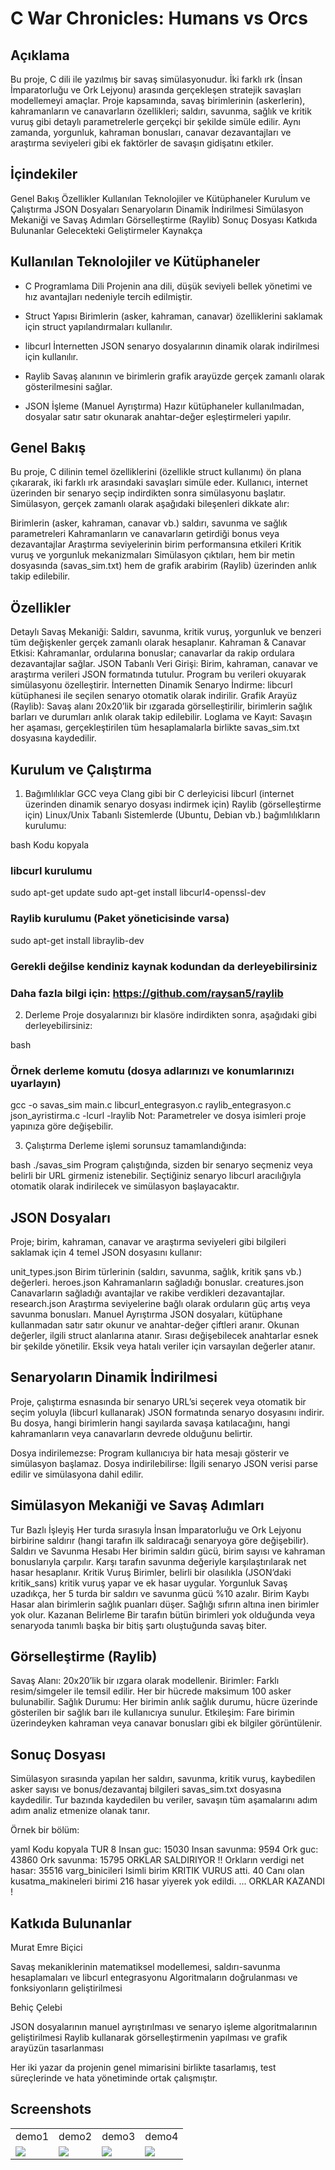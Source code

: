 # C War Chronicles: Humans vs Orcs

## Açıklama
Bu proje, C dili ile yazılmış bir savaş simülasyonudur. İki farklı ırk (İnsan İmparatorluğu ve Ork Lejyonu) arasında gerçekleşen stratejik savaşları modellemeyi amaçlar. Proje kapsamında, savaş birimlerinin (askerlerin), kahramanların ve canavarların özellikleri; saldırı, savunma, sağlık ve kritik vuruş gibi detaylı parametrelerle gerçekçi bir şekilde simüle edilir. Aynı zamanda, yorgunluk, kahraman bonusları, canavar dezavantajları ve araştırma seviyeleri gibi ek faktörler de savaşın gidişatını etkiler.

## İçindekiler
Genel Bakış
Özellikler
Kullanılan Teknolojiler ve Kütüphaneler
Kurulum ve Çalıştırma
JSON Dosyaları
Senaryoların Dinamik İndirilmesi
Simülasyon Mekaniği ve Savaş Adımları
Görselleştirme (Raylib)
Sonuç Dosyası
Katkıda Bulunanlar
Gelecekteki Geliştirmeler
Kaynakça

## Kullanılan Teknolojiler ve Kütüphaneler
- C Programlama Dili
Projenin ana dili, düşük seviyeli bellek yönetimi ve hız avantajları nedeniyle tercih edilmiştir.

- Struct Yapısı
Birimlerin (asker, kahraman, canavar) özelliklerini saklamak için struct yapılandırmaları kullanılır.

- libcurl
İnternetten JSON senaryo dosyalarının dinamik olarak indirilmesi için kullanılır.

- Raylib
Savaş alanının ve birimlerin grafik arayüzde gerçek zamanlı olarak gösterilmesini sağlar.

- JSON İşleme (Manuel Ayrıştırma)
Hazır kütüphaneler kullanılmadan, dosyalar satır satır okunarak anahtar-değer eşleştirmeleri yapılır.

## Genel Bakış
Bu proje, C dilinin temel özelliklerini (özellikle struct kullanımı) ön plana çıkararak, iki farklı ırk arasındaki savaşları simüle eder. Kullanıcı, internet üzerinden bir senaryo seçip indirdikten sonra simülasyonu başlatır. Simülasyon, gerçek zamanlı olarak aşağıdaki bileşenleri dikkate alır:

Birimlerin (asker, kahraman, canavar vb.) saldırı, savunma ve sağlık parametreleri
Kahramanların ve canavarların getirdiği bonus veya dezavantajlar
Araştırma seviyelerinin birim performansına etkileri
Kritik vuruş ve yorgunluk mekanizmaları
Simülasyon çıktıları, hem bir metin dosyasında (savas_sim.txt) hem de grafik arabirim (Raylib) üzerinden anlık takip edilebilir.

## Özellikler
Detaylı Savaş Mekaniği: Saldırı, savunma, kritik vuruş, yorgunluk ve benzeri tüm değişkenler gerçek zamanlı olarak hesaplanır.
Kahraman & Canavar Etkisi: Kahramanlar, ordularına bonuslar; canavarlar da rakip ordulara dezavantajlar sağlar.
JSON Tabanlı Veri Girişi: Birim, kahraman, canavar ve araştırma verileri JSON formatında tutulur. Program bu verileri okuyarak simülasyonu özelleştirir.
İnternetten Dinamik Senaryo İndirme: libcurl kütüphanesi ile seçilen senaryo otomatik olarak indirilir.
Grafik Arayüz (Raylib): Savaş alanı 20x20’lik bir ızgarada görselleştirilir, birimlerin sağlık barları ve durumları anlık olarak takip edilebilir.
Loglama ve Kayıt: Savaşın her aşaması, gerçekleştirilen tüm hesaplamalarla birlikte savas_sim.txt dosyasına kaydedilir.

## Kurulum ve Çalıştırma
1. Bağımlılıklar
GCC veya Clang gibi bir C derleyicisi
libcurl (internet üzerinden dinamik senaryo dosyası indirmek için)
Raylib (görselleştirme için)
Linux/Unix Tabanlı Sistemlerde (Ubuntu, Debian vb.) bağımlılıkların kurulumu:

bash
Kodu kopyala
### libcurl kurulumu
sudo apt-get update
sudo apt-get install libcurl4-openssl-dev

### Raylib kurulumu (Paket yöneticisinde varsa)
sudo apt-get install libraylib-dev

### Gerekli değilse kendiniz kaynak kodundan da derleyebilirsiniz
### Daha fazla bilgi için: https://github.com/raysan5/raylib
2. Derleme
Proje dosyalarınızı bir klasöre indirdikten sonra, aşağıdaki gibi derleyebilirsiniz:

bash
### Örnek derleme komutu (dosya adlarınızı ve konumlarınızı uyarlayın)
gcc -o savas_sim main.c libcurl_entegrasyon.c raylib_entegrasyon.c json_ayristirma.c -lcurl -lraylib
Not: Parametreler ve dosya isimleri proje yapınıza göre değişebilir.

3. Çalıştırma
Derleme işlemi sorunsuz tamamlandığında:

bash
./savas_sim
Program çalıştığında, sizden bir senaryo seçmeniz veya belirli bir URL girmeniz istenebilir. Seçtiğiniz senaryo libcurl aracılığıyla otomatik olarak indirilecek ve simülasyon başlayacaktır.


## JSON Dosyaları
Proje; birim, kahraman, canavar ve araştırma seviyeleri gibi bilgileri saklamak için 4 temel JSON dosyasını kullanır:

unit_types.json
Birim türlerinin (saldırı, savunma, sağlık, kritik şans vb.) değerleri.
heroes.json
Kahramanların sağladığı bonuslar.
creatures.json
Canavarların sağladığı avantajlar ve rakibe verdikleri dezavantajlar.
research.json
Araştırma seviyelerine bağlı olarak orduların güç artış veya savunma bonusları.
Manuel Ayrıştırma
JSON dosyaları, kütüphane kullanmadan satır satır okunur ve anahtar-değer çiftleri aranır. Okunan değerler, ilgili struct alanlarına atanır. Sırası değişebilecek anahtarlar esnek bir şekilde yönetilir. Eksik veya hatalı veriler için varsayılan değerler atanır.


## Senaryoların Dinamik İndirilmesi
Proje, çalıştırma esnasında bir senaryo URL’si seçerek veya otomatik bir seçim yoluyla (libcurl kullanarak) JSON formatında senaryo dosyasını indirir. Bu dosya, hangi birimlerin hangi sayılarda savaşa katılacağını, hangi kahramanların veya canavarların devrede olduğunu belirtir.

Dosya indirilemezse: Program kullanıcıya bir hata mesajı gösterir ve simülasyon başlamaz.
Dosya indirilebilirse: İlgili senaryo JSON verisi parse edilir ve simülasyona dahil edilir.

## Simülasyon Mekaniği ve Savaş Adımları
Tur Bazlı İşleyiş
Her turda sırasıyla İnsan İmparatorluğu ve Ork Lejyonu birbirine saldırır (hangi tarafın ilk saldıracağı senaryoya göre değişebilir).
Saldırı ve Savunma Hesabı
Her birimin saldırı gücü, birim sayısı ve kahraman bonuslarıyla çarpılır. Karşı tarafın savunma değeriyle karşılaştırılarak net hasar hesaplanır.
Kritik Vuruş
Birimler, belirli bir olasılıkla (JSON’daki kritik_sans) kritik vuruş yapar ve ek hasar uygular.
Yorgunluk
Savaş uzadıkça, her 5 turda bir saldırı ve savunma gücü %10 azalır.
Birim Kaybı
Hasar alan birimlerin sağlık puanları düşer. Sağlığı sıfırın altına inen birimler yok olur.
Kazanan Belirleme
Bir tarafın bütün birimleri yok olduğunda veya senaryoda tanımlı başka bir bitiş şartı oluştuğunda savaş biter.

## Görselleştirme (Raylib)
Savaş Alanı: 20x20’lik bir ızgara olarak modellenir.
Birimler: Farklı resim/simgeler ile temsil edilir. Her bir hücrede maksimum 100 asker bulunabilir.
Sağlık Durumu: Her birimin anlık sağlık durumu, hücre üzerinde gösterilen bir sağlık barı ile kullanıcıya sunulur.
Etkileşim: Fare birimin üzerindeyken kahraman veya canavar bonusları gibi ek bilgiler görüntülenir.


## Sonuç Dosyası
Simülasyon sırasında yapılan her saldırı, savunma, kritik vuruş, kaybedilen asker sayısı ve bonus/dezavantaj bilgileri savas_sim.txt dosyasına kaydedilir. Tur bazında kaydedilen bu veriler, savaşın tüm aşamalarını adım adım analiz etmenize olanak tanır.

Örnek bir bölüm:

yaml
Kodu kopyala
TUR 8
Insan guc: 15030
Insan savunma: 9594
Ork guc: 43860
Ork savunma: 15795
ORKLAR SALDIRIYOR !!
Orkların verdigi net hasar: 35516
varg_binicileri Isimli birim KRITIK VURUS atti.
40 Canı olan kusatma_makineleri birimi 216 hasar yiyerek yok edildi.
...
ORKLAR KAZANDI !


## Katkıda Bulunanlar
Murat Emre Biçici

Savaş mekaniklerinin matematiksel modellemesi, saldırı-savunma hesaplamaları ve libcurl entegrasyonu
Algoritmaların doğrulanması ve fonksiyonların geliştirilmesi

Behiç Çelebi

JSON dosyalarının manuel ayrıştırılması ve senaryo işleme algoritmalarının geliştirilmesi
Raylib kullanarak görselleştirmenin yapılması ve grafik arayüzün tasarlanması

Her iki yazar da projenin genel mimarisini birlikte tasarlamış, test süreçlerinde ve hata yönetiminde ortak çalışmıştır.



## Screenshots
<table>
 <tr>
  <td>demo1</td>
  <td>demo2</td>
  <td>demo3</td>
  <td>demo4</td>
 </tr>
 <tr>
  <td><img src="https://github.com/Behicelebi/School_Project1/blob/main/screenshots/c1.jpg"></td>
  <td><img src="https://github.com/Behicelebi/School_Project1/blob/main/screenshots/c2.jpg"></td>
  <td><img src="https://github.com/Behicelebi/School_Project1/blob/main/screenshots/c3.jpg"></td>
  <td><img src="https://github.com/Behicelebi/School_Project1/blob/main/screenshots/c4.jpg"></td>
 </tr>
</table>

